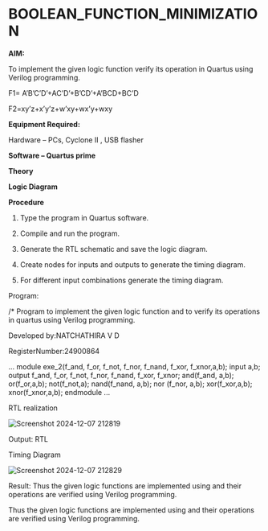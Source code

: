 # BOOLEAN_FUNCTION_MINIMIZATION

**AIM:**

To implement the given logic function verify its operation in Quartus using Verilog programming.

F1= A’B’C’D’+AC’D’+B’CD’+A’BCD+BC’D 

F2=xy’z+x’y’z+w’xy+wx’y+wxy

**Equipment Required:**

Hardware – PCs, Cyclone II , USB flasher

**Software – Quartus prime**

**Theory**

**Logic Diagram**

**Procedure**

1.	Type the program in Quartus software.

2.	Compile and run the program.

3.	Generate the RTL schematic and save the logic diagram.

4.	Create nodes for inputs and outputs to generate the timing diagram.

5.	For different input combinations generate the timing diagram.


Program:

/* Program to implement the given logic function and to verify its operations in quartus using Verilog programming. 

Developed by:NATCHATHIRA V D

RegisterNumber:24900864

...
module exe_2(f_and, f_or, f_not, f_nor, f_nand, f_xor, f_xnor,a,b);
input a,b;
output f_and, f_or, f_not, f_nor, f_nand, f_xor, f_xnor;
and(f_and, a,b);
or(f_or,a,b);
not(f_not,a);
nand(f_nand, a,b);
nor (f_nor, a,b);
xor(f_xor,a,b);
xnor(f_xnor,a,b);
endmodule
...


RTL realization

![Screenshot 2024-12-07 212819](https://github.com/user-attachments/assets/0bb7d9a6-f00e-4a90-8571-8cfec2330e88)


Output:
RTL

Timing Diagram

![Screenshot 2024-12-07 212829](https://github.com/user-attachments/assets/d8c38b08-583e-4ff0-826e-965516f27b3e)


Result:
Thus the given logic functions are implemented using and their operations are verified using Verilog programming.



Thus the given logic functions are implemented using and their operations are verified using Verilog programming.

